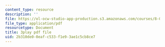 ```yaml
---
content_type: resource
description: ''
file: https://ol-ocw-studio-app-production.s3.amazonaws.com/courses/8-03sc-physics-iii-vibrations-and-waves-fall-2016/2b310de00eafc533f1e93ae1c5cb8ce7_T2n6fVybLcU.pdf
file_type: application/pdf
resourcetype: Document
title: 3play pdf file
uid: 2b310de0-0eaf-c533-f1e9-3ae1c5cb8ce7
---
```

